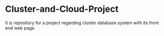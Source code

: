 # Cluster-and-Cloud-Project
It is repository for a project regarding cluster database system with its front end web page.
